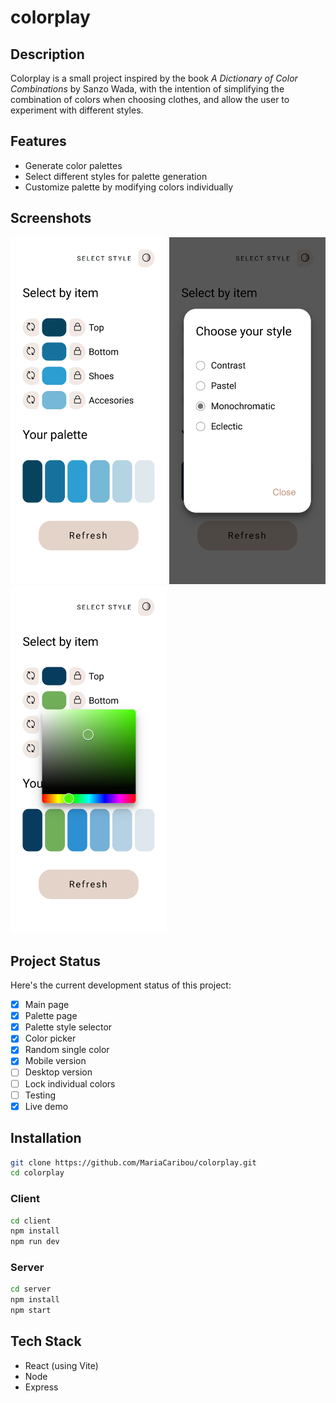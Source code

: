 # colorplay

## Description
Colorplay is a small project inspired by the book *A Dictionary of Color Combinations* by Sanzo Wada, with the intention of simplifying the combination of colors when choosing clothes, and allow the user to experiment with different styles.

## Features
- Generate color palettes
- Select different styles for palette generation
- Customize palette by modifying colors individually

## Screenshots
<img src="./client/public/palette-page.png" alt="palette page" width="250"/> <img src="./client/public/style-selector.png" alt="style selector" width="250"/> <img src="./client/public/color-picker.png" alt="color picker" width="250"/>  

## Project Status
Here's the current development status of this project:

- [x] Main page
- [x] Palette page
- [x] Palette style selector
- [x] Color picker
- [x] Random single color
- [x] Mobile version
- [ ] Desktop version
- [ ] Lock individual colors
- [ ] Testing
- [x] Live demo

## Installation

```bash
git clone https://github.com/MariaCaribou/colorplay.git
cd colorplay
```

### Client
```bash
cd client
npm install
npm run dev
```

### Server
```bash
cd server
npm install
npm start
```

## Tech Stack
- React (using Vite)
- Node
- Express